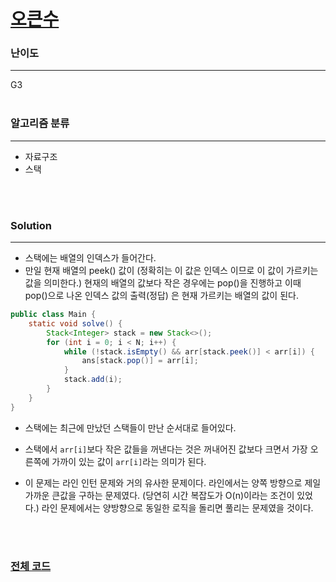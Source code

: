 # [오큰수](https://www.acmicpc.net/problem/17298)

### 난이도

***
G3
<br><br>

### 알고리즘 분류

***

* 자료구조
* 스택

<br><br>

### Solution

***

* 스택에는 배열의 인덱스가 들어간다.
* 만일 현재 배열의 peek() 값이 (정확히는 이 값은 인덱스 이므로 이 값이 가르키는 값을 의미한다.) 현재의 배열의 값보다 작은 경우에는 pop()을 진행하고 이때 pop()으로 나온 인덱스 값의 출력(정답)
  은 현재 가르키는 배열의 값이 된다.

```java
public class Main {
    static void solve() {
        Stack<Integer> stack = new Stack<>();
        for (int i = 0; i < N; i++) {
            while (!stack.isEmpty() && arr[stack.peek()] < arr[i]) {
                ans[stack.pop()] = arr[i];
            }
            stack.add(i);
        }
    }
}

```

* 스택에는 최근에 만났던 스택들이 만난 순서대로 들어있다.
* 스택에서 `arr[i]`보다 작은 값들을 꺼낸다는 것은 꺼내어진 값보다 크면서 가장 오른쪽에 가까이 있는 값이 `arr[i]`라는 의미가 된다.

* 이 문제는 라인 인턴 문제와 거의 유사한 문제이다. 라인에서는 양쪽 방향으로 제일 가까운 큰값을 구하는 문제였다. (당연히 시간 복잡도가 O(n)이라는 조건이 있었다.) 라인 문제에서는 양방향으로 동일한 로직을
  돌리면 풀리는 문제였을 것이다.

<br><br>

### [전체 코드](https://github.com/Jungmin-Seo0527/CodingTest/blob/main/src/ds/BOJ17298_오큰수.java)

